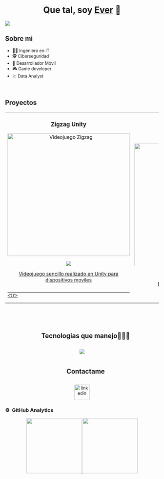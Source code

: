 <div align="center">
<h1 align="center">Que tal, soy <a href="https://aristi.dev">Ever</a> 👋</h1>
</div>
<img src="https://i.imgur.com/bT1eZQo.jpg">

## Sobre mi

- 👨‍💻 Ingeniero en IT
- 🕵️ Ciberseguridad
- 📲 Desarrollador Movil
- 🎮 Game developer
- 💹 Data Analyst
<br>

## Proyectos
<table>
<tr>
<td width="50%">
<h3 align="center">Zigzag Unity</h3>
<div align="center">
<a href="https://github.com/Kirersays1/zigzag" target="_blank"><img src="https://i.imgur.com/bT1eZQo.jpg" width="400" alt="Videojuego Zigzag"></a>
<p>
<a href="https://github.com/Kirersays1/zigzag" target="_blank">
<img src="https://img.shields.io/badge/CÓDIGO-ff9?style=for-the-badge&logo=github&logoColor=black">
</p>
<p>Videojuego sencillo realizado en Unity para dispositivos moviles</p>
</div>

                                                                            <tr>
<td width="50%">
<h3 align="center">Piggy Bank</h3>
<div align="center">
<a href="https://github.com/Kirersays1/PiggyBank" target="_blank"><img src="https://i.imgur.com/KYCpdnw.png" width="400" alt="Piggy Bank"></a>
<p>
<a href="https://github.com/Kirersays1/PiggyBank" target="_blank">
<img src="https://img.shields.io/badge/CÓDIGO-ff9?style=for-the-badge&logo=github&logoColor=black">
</p>
<p>DEMO de control financiero local</p>
</div>
</td>                                                    
</table>                                                                                 
</div>
<br>


<br>
<!--Tecnologias y contacto -->

<div id="user-content-toc">
  <ul align="center">
    <summary><h2 style="display: inline-block">Tecnologias que manejo👨🏻‍💻</h2></summary>
  </ul>
</div>
<!--tech stack icons-->
<p align="center">
  <a href="https://skillicons.dev">
    <img src="https://skillicons.dev/icons?i=git,blender,aws,bootstrap,cpp,cs,bots,eclipse,ai,gulp,latex,idea,kafka,obsidian,pr,ps,visualstudio,kali,replit,unity,unreal,css,discord,docker,dynamodb,figma,firebase,github,html,java,js,kotlin,linux,md,mongodb,mysql,nodejs,postman,py,react,ts,vscode,arduino&perline=14" />
  </a>
</p>


<!-- Connect with me -->
<!--h2 without bottom border-->
<div id="user-content-toc">
  <ul align="center">
    <summary><h2 style="display: inline-block">Contactame</h2></summary>
  </ul>
</div>

<!--icons and links-->
<p align="center">
<a href="https://www.linkedin.com/in/everessaurodriguezsandoval/" target="blank"><img align="center" src="https://user-images.githubusercontent.com/88904952/234979284-68c11d7f-1acc-4f0c-ac78-044e1037d7b0.png" alt="linkedin" height="50" width="50" /></a>
  
</p>


### ⚙️ &nbsp;GitHub Analytics

<p align="center">
<a href="https://github.com/Kirersays1">
  <img height="180em" src="https://github-readme-stats-eight-theta.vercel.app/api?username=Kirersays1&show_icons=true&theme=algolia&include_all_commits=true&count_private=true"/>
  <img height="180em" src="https://github-readme-stats-eight-theta.vercel.app/api/top-langs/?username=Kirersays1&layout=compact&langs_count=8&theme=algolia"/>
</a>
</p>
